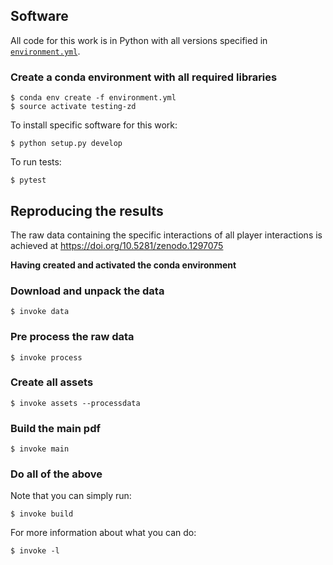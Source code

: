## Software

All code for this work is in Python with all versions specified in
[`environment.yml`](./environment.yml).

### Create a conda environment with all required libraries

```
$ conda env create -f environment.yml
$ source activate testing-zd
```

To install specific software for this work:

```
$ python setup.py develop
```

To run tests:

```
$ pytest
```

## Reproducing the results

The raw data containing the specific interactions of all player interactions is
achieved at https://doi.org/10.5281/zenodo.1297075

**Having created and activated the conda environment**

### Download and unpack the data

```
$ invoke data
```

### Pre process the raw data

```
$ invoke process
```

### Create all assets

```
$ invoke assets --processdata
```

### Build the main pdf

```
$ invoke main
```

### Do all of the above

Note that you can simply run:

```
$ invoke build
```

For more information about what you can do:

```
$ invoke -l
```
